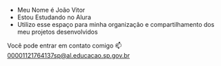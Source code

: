 - Meu Nome é João Vitor
- Estou Estudando no Alura
- Utilizo esse espaço para minha organização e compartilhamento dos meu projetos desenvolvidos
  
Você pode entrar em contato comigo 📫
00001121764137sp@al.educacao.sp.gov.br

